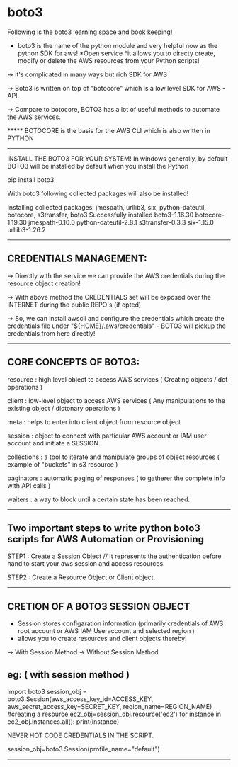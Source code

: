 # boto3
Following is the boto3 learning space and book keeping!

* boto3 is the name of the python module and very helpful now as the python SDK for aws!
*Open service
*it allows you to directy create, modify or delete the AWS resources from your Python scripts!

->  it's complicated in many ways but rich SDK for AWS

->  Boto3 is written on top of "botocore" which is a low level SDK for AWS - API.

-> Compare to botocore,  BOTO3 has a lot of useful methods to automate the AWS services.

*****  BOTOCORE is the basis for the AWS CLI which is also written in PYTHON

****************************************************************************************

INSTALL THE BOTO3 FOR YOUR SYSTEM!  In windows generally, by default BOTO3 will be installed by default when you install the Python

pip install boto3

With boto3 following collected packages will also be installed!

Installing collected packages: jmespath, urllib3, six, python-dateutil, botocore, s3transfer, boto3
Successfully installed boto3-1.16.30 botocore-1.19.30 jmespath-0.10.0 python-dateutil-2.8.1 s3transfer-0.3.3 six-1.15.0 urllib3-1.26.2

******************************************************************************************

CREDENTIALS MANAGEMENT:
----------------------

-> Directly with the service we can provide the AWS credentials during the resource object creation!

-> With above method the CREDENTIALS set will be exposed over the INTERNET during the public REPO's (if opted)

-> So, we can install awscli and configure the credentials which create the credentials file under "${HOME}/.aws/credentials" -  BOTO3 will pickup the credentials from here directly!

******************************************************************************************

CORE CONCEPTS OF BOTO3:
----------------------

 resource				: high level object to access AWS services ( Creating objects / dot operations )
 
 client      : low-level object to access AWS services ( Any manipulations to the existing object / dictonary operations )
 
 meta     			: helps to enter into client object from resource object
 
 session     : object to connect with particular AWS account or IAM user account and initiate a SESSION.
 
 collections : a tool to iterate and manipulate groups of object resources ( example of "buckets" in s3 resource )
 
 paginators  : automatic paging of responses ( to gatherer the complete info with API calls )
 
 waiters     : a way to block until a certain state has been reached.
 
 
 ******************************************************************************************
 
 Two important steps to write python boto3 scripts for AWS Automation or Provisioning
 ------------------------------------------------------------------------------------
 
 STEP1 :  Create a Session Object   // It represents the authentication before hand to start your aws session and access resources.
 
 STEP2 :  Create a Resource Object or Client object.
 
 
 ******************************************************************************************
 
 CRETION OF A BOTO3 SESSION OBJECT 
 ---------------------------------
 
 * Session stores configaration information (primarily credentials of AWS root account or AWS IAM Useraccount and selected region )
 * allows you to create resources and client objects thereby!
 
 -> With Session Method 
 -> Without Session Method
 
 eg:  ( with session method )
 --
 import boto3
 session_obj = boto3.Session(aws_access_key_id=ACCESS_KEY, aws_secret_access_key=SECRET_KEY, region_name=REGION_NAME)
 #creating a resource
 ec2_obj=session_obj.resource('ec2')
 for instance in ec2_obj.instances.all():
     print(instance)

NEVER HOT CODE CREDENTIALS IN THE SCRIPT. 

session_obj=boto3.Session(profile_name="default")

**********************************************************************************************



 
 
 
 
 
 
 

 
 
 


